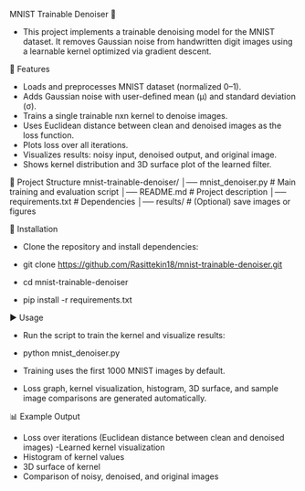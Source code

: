 MNIST Trainable Denoiser 🧹
- This project implements a trainable denoising model for the MNIST dataset.
It removes Gaussian noise from handwritten digit images using a learnable kernel optimized via gradient descent.

🚀 Features
- Loads and preprocesses MNIST dataset (normalized 0–1).
- Adds Gaussian noise with user-defined mean (μ) and standard deviation (σ).
- Trains a single trainable nxn kernel to denoise images.
- Uses Euclidean distance between clean and denoised images as the loss function.
- Plots loss over all iterations.
- Visualizes results: noisy input, denoised output, and original image.
- Shows kernel distribution and 3D surface plot of the learned filter.

📂 Project Structure 
mnist-trainable-denoiser/
│── mnist_denoiser.py     # Main training and evaluation script
│── README.md             # Project description
│── requirements.txt      # Dependencies
│── results/              # (Optional) save images or figures

🔧 Installation
- Clone the repository and install dependencies: 

- git clone https://github.com/Rasittekin18/mnist-trainable-denoiser.git
- cd mnist-trainable-denoiser
- pip install -r requirements.txt

▶️ Usage
- Run the script to train the kernel and visualize results:
- python mnist_denoiser.py

- Training uses the first 1000 MNIST images by default.
- Loss graph, kernel visualization, histogram, 3D surface, and sample image comparisons are generated automatically.


📊 Example Output

- Loss over iterations (Euclidean distance between clean and denoised images)
-Learned kernel visualization
- Histogram of kernel values
- 3D surface of kernel
- Comparison of noisy, denoised, and original images
